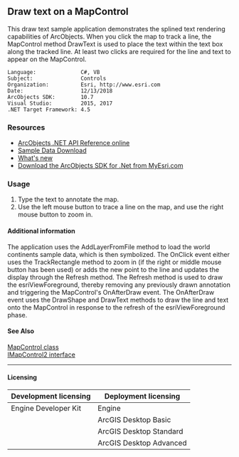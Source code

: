 ## Draw text on a MapControl

  <div xmlns="http://www.w3.org/1999/xhtml" xmlns:my="http://schemas.microsoft.com/office/infopath/2003/myXSD/2006-02-10T23:25:53">This draw text sample application demonstrates the splined text rendering capabilities of ArcObjects. When you click the map to track a line, the MapControl method DrawText is used to place the text within the text box along the tracked line. At least two clicks are required for the line and text to appear on the MapControl. </div>  


<!-- TODO: Fill this section below with metadata about this sample-->
```
Language:              C#, VB
Subject:               Controls
Organization:          Esri, http://www.esri.com
Date:                  12/13/2018
ArcObjects SDK:        10.7
Visual Studio:         2015, 2017
.NET Target Framework: 4.5
```

### Resources

* [ArcObjects .NET API Reference online](http://desktop.arcgis.com/en/arcobjects/latest/net/webframe.htm)  
* [Sample Data Download](../../releases)  
* [What's new](http://desktop.arcgis.com/en/arcobjects/latest/net/webframe.htm#91cabc68-2271-400a-8ff9-c7fb25108546.htm)  
* [Download the ArcObjects SDK for .Net from MyEsri.com](https://my.esri.com/)  

### Usage
1. Type the text to annotate the map.   
1. Use the left mouse button to trace a line on the map, and use the right mouse button to zoom in.  





#### Additional information  
<div xmlns="http://www.w3.org/1999/xhtml" xmlns:my="http://schemas.microsoft.com/office/infopath/2003/myXSD/2006-02-10T23:25:53">The application uses the AddLayerFromFile method to load the world continents sample data, which is then symbolized. The OnClick event either uses the TrackRectangle method to zoom in (if the right or middle mouse button has been used) or adds the new point to the line and updates the display through the Refresh method. The Refresh method is used to draw the esriViewForeground, thereby removing any previously drawn annotation and triggering the MapControl's OnAfterDraw event. The OnAfterDraw event uses the DrawShape and DrawText methods to draw the line and text onto the MapControl in response to the refresh of the esriViewForeground phase. </div>  


#### See Also  
[MapControl class](http://desktop.arcgis.com/search/?q=MapControl%20class&p=0&language=en&product=arcobjects-sdk-dotnet&version=&n=15&collection=help)  
[IMapControl2 interface](http://desktop.arcgis.com/search/?q=IMapControl2%20interface&p=0&language=en&product=arcobjects-sdk-dotnet&version=&n=15&collection=help)  


---------------------------------

#### Licensing  
| Development licensing | Deployment licensing | 
| ------------- | ------------- | 
| Engine Developer Kit | Engine |  
|  | ArcGIS Desktop Basic |  
|  | ArcGIS Desktop Standard |  
|  | ArcGIS Desktop Advanced |  


